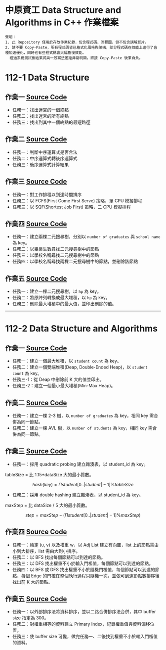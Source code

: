 # 中原資工 Data Structure and Algorithms in C++ 作業檔案

```
聲明：
1. 此 Repository 僅用於存放作業紀錄，包含程式碼、流程圖，但不包含講解影片。
2. 請不要 Copy-Paste，所有程式碼皆已格式化風格與架構，部分程式碼在效能上進行了各種加速優化，同時也有些程式碼會大幅拖慢效能。
  經過系統測試後結果將與一般寫法差距非常明顯，直接 Copy-Paste 後果自負。
```

# 112-1 Data Structure

## 作業一 [Source Code](./DS1ex1_11127137/DS1ex1_11127137.cpp)
* 任務一：找出迷宮的一個終點
* 任務二：找出迷宮的所有終點
* 任務三：找出到其中一個終點的最短路徑

## 作業二 [Source Code](./DS1ex2_11127137/DS1ex2_11127137.cpp)
* 任務一：判斷中序運算式是否合法
* 任務二：中序運算式轉後序運算式
* 任務三：後序運算式計算結果

## 作業三 [Source Code](./DS1ex3_19_11127137_11127152/DS1ex3_19_11127137_11127152.cpp)
* 任務一：對工作排程以到達時間排序
* 任務二：以 FCFS(First Come First Serve) 策略，單 CPU 模擬排程
* 任務三：以 SQF(Shortest Job First) 策略，二 CPU 模擬排程

## 作業四 [Source Code](./DS1ex4_19_11127137_11127152/DS1ex4_19_11127137_11127152.cpp)
* 任務一：建立兩棵二元搜尋樹，分別以 `number of graduates` 與 `school name` 為 key。
* 任務二：以畢業生數尋找二元搜尋樹中的節點
* 任務三：以學校名稱尋找二元搜尋樹中的節點
* 任務四：以學校名稱尋找兩棵二元搜尋樹中的節點，並刪除該節點

## 作業五 [Source Code](./DS1ex5_19_11127137_11127152/DS1ex5_19_11127137_11127152.cpp)
* 任務一：建立一棵二元搜尋樹，以 `hp` 為 key。
* 任務二：將原陣列轉換成最大堆積，以 `hp` 為 key。
* 任務三：刪除最大堆積中的最大值，並印出刪除的值。

---

# 112-2 Data Structure and Algorithms

## 作業一 [Source Code](./DS2ex1_11127137/DS2ex1_11127137Quiz.cpp)
* 任務一：建立一個最大堆積，以 `student count` 為 key。
* 任務二：建立一個雙端堆積(Deap, Double-Ended Heap)，以 `student count` 為 key。
* 任務三-1：從 Deap 中刪除前 K 大的值並印出。
* 任務三-2：建立一個最小最大堆積(Min-Max Heap)。

## 作業二 [Source Code](./DS2ex2_17_11127137_11127150/DS2ex2_17_11127137_11127150%20Quiz.cpp)
* 任務一：建立一棵 2-3 樹，以 `number of graduates` 為 key，相同 key 需合併為同一節點。
* 任務二：建立一棵 AVL 樹，以 `number of students` 為 key，相同 key 需合併為同一節點。

## 作業三 [Source Code](./DS2ex3_17_11127137_11127150/DS2ex3_17_11127137_11127150Quiz.cpp)
* 任務一：採用 quadratic probing 建立雜湊表，以 student_id 為 key。

tableSize = 比 1.15\*dataSize 大的最小質數。

$$ hash(key) = \Pi student[0..|student|-1] \% tableSize $$

* 任務二：採用 double hashing 建立雜湊表，以 student_id 為 key。

maxStep = 比 dataSize / 5 大的最小質數。

$$ step = maxStep - ( \Pi student[0..|student|-1] \% maxStep) $$

## 作業四 [Source Code](./DS2ex4_17_11127137_11127150/DS2ex4_17_11127137_11127150Quiz.cpp)
* 任務一：給定 (u, v) 以及權重 w，以 Adj List 建立有向圖，list 上的節點需由小到大排序，list 需由大到小排序。
* 任務二：以 BFS 找出每個節點可以到達的節點。
* 任務三：以 DFS 找出權重不小於輸入門檻值，每個節點可以到達的節點。
* 任務四：以 BFS 或 DFS 找出權重不小於隨機門檻值，每個節點可以到達的節點，每個 Edge 的門檻在整個執行過程只隨機一次，並依可到達節點數排序後找出前 K 大的節點。

## 作業五 [Source Code](./DS2ex5_17_11127137_11127150/DS2ex5_17_11127137_11127150Quiz.cpp)
* 任務一：以外部排序法將資料排序，並以二路合併排序法合併，其中 buffer size 指定為 300。
* 任務二：對權重相等的資料建立 Primary Index，紀錄權重值與資料偏移位置。
* 任務三：使 buffer size 可變，做完任務一、二後找到權重不小於輸入門檻值的資料。

